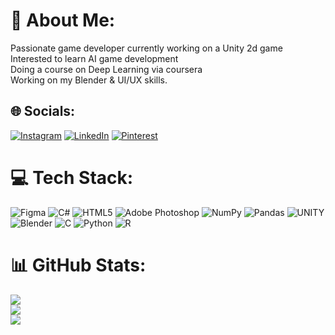 # 🐸 About Me:
Passionate game developer currently working on a Unity 2d game<br>Interested to learn AI game development<br>Doing a course on Deep Learning via coursera<br>Working on my Blender & UI/UX skills.<br>


## 🌐 Socials:
[![Instagram](https://img.shields.io/badge/Instagram-%23E4405F.svg?logo=Instagram&logoColor=white)](https://instagram.com/sanjj1628) [![LinkedIn](https://img.shields.io/badge/LinkedIn-%230077B5.svg?logo=linkedin&logoColor=white)](https://linkedin.com/in/sanj16) [![Pinterest](https://img.shields.io/badge/Pinterest-%23E60023.svg?logo=Pinterest&logoColor=white)](https://pinterest.com/idontknowwhattochooselmao) 

# 💻 Tech Stack:
![Figma](https://img.shields.io/badge/figma-%23F24E1E.svg?style=flat&logo=figma&logoColor=white) ![C#](https://img.shields.io/badge/c%23-%23239120.svg?style=flat&logo=c-sharp&logoColor=white) ![HTML5](https://img.shields.io/badge/html5-%23E34F26.svg?style=flat&logo=html5&logoColor=white) ![Adobe Photoshop](https://img.shields.io/badge/adobephotoshop-%2331A8FF.svg?style=flat&logo=adobephotoshop&logoColor=white) ![NumPy](https://img.shields.io/badge/numpy-%23013243.svg?style=flat&logo=numpy&logoColor=white) ![Pandas](https://img.shields.io/badge/pandas-%23150458.svg?style=flat&logo=pandas&logoColor=white) ![UNITY](https://img.shields.io/badge/Unity-%2320232a.svg?style=flat&logo=unity&logoColor=white) ![Blender](https://img.shields.io/badge/blender-%23F5792A.svg?style=flat&logo=blender&logoColor=white) ![C](https://img.shields.io/badge/c-%2300599C.svg?style=flat&logo=c&logoColor=white) ![Python](https://img.shields.io/badge/python-3670A0?style=flat&logo=python&logoColor=ffdd54) ![R](https://img.shields.io/badge/r-%23276DC3.svg?style=flat&logo=r&logoColor=white)
# 📊 GitHub Stats:
![](https://github-readme-stats.vercel.app/api?username=sanj16&theme=dark&hide_border=false&include_all_commits=false&count_private=false)<br/>
![](https://github-readme-streak-stats.herokuapp.com/?user=sanj16&theme=dark&hide_border=false)<br/>
![](https://github-readme-stats.vercel.app/api/top-langs/?username=sanj16&theme=dark&hide_border=false&include_all_commits=false&count_private=false&layout=compact)

